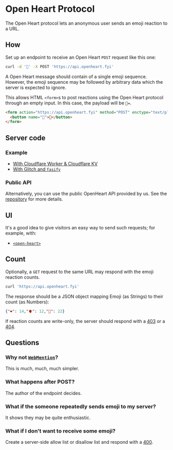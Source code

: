 # Open Heart Protocol

The Open Heart protocol lets an anonymous user sends an emoji reaction to a URL.

## How

Set up an endpoint to receive an Open Heart `POST` request like this one:

```bash
curl -d '🥨' -X POST 'https://api.openheart.fyi'
```

A Open Heart message should contain of a single emoji sequence. However, the emoji sequence may be followed by arbitrary data which the server is expected to ignore. 

This allows HTML `<form>`s to post reactions using the Open Heart protocol through an empty input. In this case, the payload will be `🥨=`.

```html
<form action="https://api.openheart.fyi" method="POST" enctype="text/plain">
  <button name="🥨">🥨</button>
</form>
```

## Server code

### Example

- [With Cloudflare Worker & Cloudflare KV](https://gist.github.com/muan/388430d0ed03c55662e72bb98ff28f03)
- [With Glitch and `fasify`](https://glitch.com/edit/#!/open-heart-server-demo)

### Public API

Alternatively, you can use the public OpenHeart API provided by us. See the [repository](https://github.com/dddddddddzzzz/api-oh) for more details.

## UI

It's a good idea to give visitors an easy way to send such requests; for example, with:

- [`<open-heart>`](https://github.com/dddddddddzzzz/open-heart-element)

## Count

Optionally, a `GET` request to the same URL may respond with the emoji reaction counts.

```bash
curl 'https://api.openheart.fyi'
```

The response should be a JSON object mapping Emoji (as Strings) to their count (as Numbers):

```json
{"❤️": 14,"🫀": 12,"🥨": 22}
```

If reaction counts are write-only, the server should respond with a [403](https://http.cat/403) or a [404](https://http.cat/404).

## Questions

### Why not [`WebMention`](https://www.w3.org/TR/webmention/#sending-webmentions)?

This is much, much, much simpler.

### What happens after POST?

The author of the endpoint decides.

### What if the someone repeatedly sends emoji to my server?

It shows they may be quite enthusiastic.

### What if I don't want to receive some emoji?

Create a server-side allow list or disallow list and respond with a [400](https://http.cat/400).
